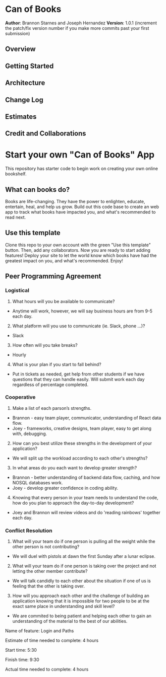 # Can of Books

**Author**: Brannon Starnes and Joseph Hernandez
**Version**: 1.0.1 (increment the patch/fix version number if you make more commits past your first submission)

## Overview
<!-- Provide a high level overview of what this application is and why you are building it, beyond the fact that it's an assignment for this class. (i.e. What's your problem domain?) -->

## Getting Started
<!-- What are the steps that a user must take in order to build this app on their own machine and get it running? -->

## Architecture
<!-- Provide a detailed description of the application design. What technologies (languages, libraries, etc) you're using, and any other relevant design information. -->

## Change Log
<!-- Use this area to document the iterative changes made to your application as each feature is successfully implemented. Use time stamps. Here's an example:

01-01-2001 4:59pm - Application now has a fully-functional express server, with a GET route for the location resource. -->

## Estimates
<!-- See below -->

## Credit and Collaborations
<!-- Give credit (and a link) to other people or resources that helped you build this application. -->



# Start your own "Can of Books" App

This repository has starter code to begin work on creating your own online bookshelf.

## What can books do?

Books are life-changing. They have the power to enlighten, educate, entertain, heal, and help us grow. Build out this code base to create an web app to track what books have impacted you, and what's recommended to read next.

## Use this template

Clone this repo to your own account with the green "Use this template" button. Then, add any collaborators. Now you are ready to start adding features! Deploy your site to let the world know which books have had the greatest impact on you, and what's recommended. Enjoy!

## Peer Programming Agreement

### Logistical

1. What hours will you be available to communicate?
  - Anytime will work, however, we will say business hours are from 9-5 each day. 
2. What platform will you use to communicate (ie. Slack, phone …)?
  - Slack 
3. How often will you take breaks?
  - Hourly
4. What is your plan if you start to fall behind?
  - Put in tickets as needed, get help from other students if we have questions that they can handle easily. Will submit work each day regardless of percentage completed. 


### Cooperative

1. Make a list of each parson’s strengths.
  - Brannon - easy team player, communicator, understanding of React data flow.
  - Joey - frameworks, creative designs, team player, easy to get along with, debugging. 
2. How can you best utilize these strengths in the development of your application?
  - We will split up the workload according to each other's strengths?
3. In what areas do you each want to develop greater strength?
  - Brannon - better understanding of backend data flow, caching, and how NOSQL databases work.
  - Joey - develop greater confidence in coding ability. 
4. Knowing that every person in your team needs to understand the code, how do you plan to approach the day-to-day development?
  - Joey and Brannon will review videos and do 'reading rainbows' together each day. 

### Conflict Resolution

1. What will your team do if one person is pulling all the weight while the other person is not contributing?
  - We will duel with pistols at dawn the first Sunday after a lunar eclipse.
2. What will your team do if one person is taking over the project and not letting the other member contribute?
  - We will talk candidly to each other about the situation if one of us is feeling that the other is taking over. 
3. How will you approach each other and the challenge of building an application knowing that it is impossible for two people to be at the exact same place in understanding and skill level?
  - We are commited to being patient and helping each other to gain an understanding of the material to the best of our abilities. 

Name of feature: Login and Paths

Estimate of time needed to complete: 4 hours

Start time: 5:30

Finish time: 9:30

Actual time needed to complete: 4 hours